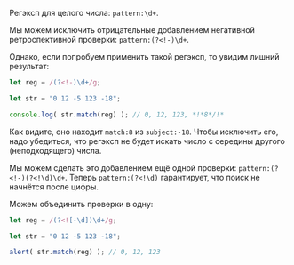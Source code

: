 
Регэксп для целого числа: `pattern:\d+`.

Мы можем исключить отрицательные добавлением негативной ретроспективной проверки: `pattern:(?<!-)\d+`.

Однако, если попробуем применить такой регэксп, то увидим лишний результат:

```js run
let reg = /(?<!-)\d+/g;

let str = "0 12 -5 123 -18";

console.log( str.match(reg) ); // 0, 12, 123, *!*8*/!*
```

Как видите, оно находит `match:8` из `subject:-18`. Чтобы исключить его, надо убедиться, что регэксп не будет искать число с середины другого (неподходящего) числа.

Мы можем сделать это добавлением ещё одной проверки: `pattern:(?<!-)(?<!\d)\d+`. Теперь `pattern:(?<!\d)` гарантирует, что поиск не начнётся после цифры.

Можем объединить проверки в одну:

```js run
let reg = /(?<![-\d])\d+/g;

let str = "0 12 -5 123 -18";

alert( str.match(reg) ); // 0, 12, 123
```
